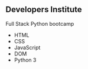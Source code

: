 **Developers Institute**
---------------------
Full Stack Python bootcamp

* HTML
* CSS
* JavaScript
* DOM
* Python 3
